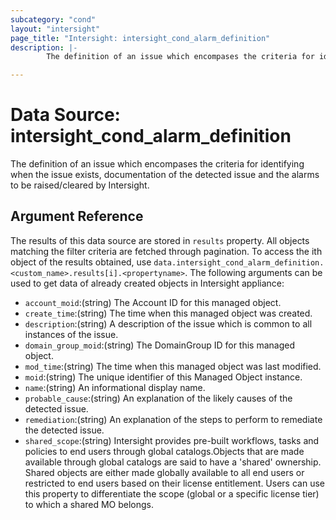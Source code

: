 ```yaml
---
subcategory: "cond"
layout: "intersight"
page_title: "Intersight: intersight_cond_alarm_definition"
description: |-
        The definition of an issue which encompases the criteria for identifying when the issue exists, documentation of the detected issue and the alarms to be raised/cleared by Intersight.

---
```


# Data Source: intersight_cond_alarm_definition
The definition of an issue which encompases the criteria for identifying when the issue exists, documentation of the detected issue and the alarms to be raised/cleared by Intersight.
## Argument Reference
The results of this data source are stored in `results` property.
All objects matching the filter criteria are fetched through pagination.
To access the ith object of the results obtained, use `data.intersight_cond_alarm_definition.<custom_name>.results[i].<propertyname>`.
The following arguments can be used to get data of already created objects in Intersight appliance:
* `account_moid`:(string) The Account ID for this managed object. 
* `create_time`:(string) The time when this managed object was created. 
* `description`:(string) A description of the issue which is common to all instances of the issue. 
* `domain_group_moid`:(string) The DomainGroup ID for this managed object. 
* `mod_time`:(string) The time when this managed object was last modified. 
* `moid`:(string) The unique identifier of this Managed Object instance. 
* `name`:(string) An informational display name. 
* `probable_cause`:(string) An explanation of the likely causes of the detected issue. 
* `remediation`:(string) An explanation of the steps to perform to remediate the detected issue. 
* `shared_scope`:(string) Intersight provides pre-built workflows, tasks and policies to end users through global catalogs.Objects that are made available through global catalogs are said to have a 'shared' ownership. Shared objects are either made globally available to all end users or restricted to end users based on their license entitlement. Users can use this property to differentiate the scope (global or a specific license tier) to which a shared MO belongs. 
 
